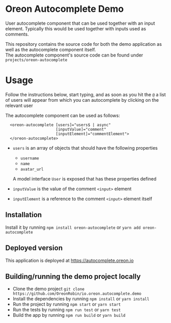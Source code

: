 # Oreon Autocomplete Demo

User autocomplete component that can be used together with an input element. 
Typically this would be used together with inputs used as comments.

This repository contains the source code for both the demo application as well as the autocomplete component itself.  
The autocomplete component's source code can be found under `projects/oreon-autocomplete`

# Usage

Follow the instructions below, start typing, 
and as soon as you hit the `@` a list of users will appear from which you can autocomplete by clicking on the relevant user

The autocomplete component can be used as follows:
```
  <oreon-autocomplete [users]="users$ | async"
                      [inputValue]="comment"
                      [inputElement]="commentElement">
  </oreon-autocomplete>
```


- `users` is an array of objects that should have the following properties
  - `username` 
  - `name` 
  - `avatar_url`
  
  A model interface `User` is exposed that has these properties defined
- `inputValue` is the value of the comment `<input>` element
- `inputElement` is a reference to the comment `<input>` element itself

## Installation

Install it by running `npm install oreon-autocomplete` or `yarn add oreon-autocomplete`

## Deployed version

This application is deployed at https://autocomplete.oreon.io 

## Building/running the demo project locally

- Clone the demo project `git clone https://github.com/OreonRobin/io.oreon.autocomplete.demo`
- Install the dependencies by running `npm install` or `yarn install`
- Run the project by running `npm start` or `yarn start`
- Run the tests by running `npm run test` or `yarn test`
- Build the app by running `npm run build` or `yarn build`

 
